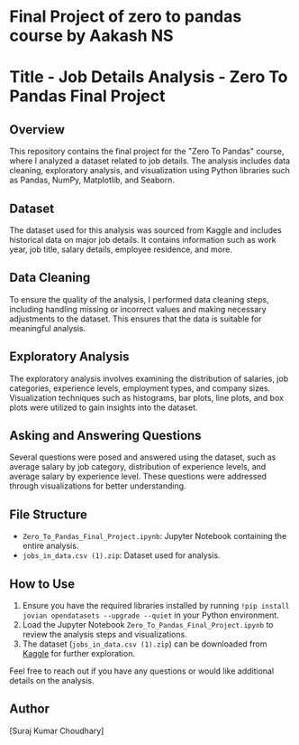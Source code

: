 # Final Project of zero to pandas course by Aakash NS



# Title - Job Details Analysis - Zero To Pandas Final Project

## Overview

This repository contains the final project for the "Zero To Pandas" course, where I analyzed a dataset related to job details. The analysis includes data cleaning, exploratory analysis, and visualization using Python libraries such as Pandas, NumPy, Matplotlib, and Seaborn.

## Dataset

The dataset used for this analysis was sourced from Kaggle and includes historical data on major job details. It contains information such as work year, job title, salary details, employee residence, and more.

## Data Cleaning

To ensure the quality of the analysis, I performed data cleaning steps, including handling missing or incorrect values and making necessary adjustments to the dataset. This ensures that the data is suitable for meaningful analysis.

## Exploratory Analysis

The exploratory analysis involves examining the distribution of salaries, job categories, experience levels, employment types, and company sizes. Visualization techniques such as histograms, bar plots, line plots, and box plots were utilized to gain insights into the dataset.

## Asking and Answering Questions

Several questions were posed and answered using the dataset, such as average salary by job category, distribution of experience levels, and average salary by experience level. These questions were addressed through visualizations for better understanding.

## File Structure

- `Zero_To_Pandas_Final_Project.ipynb`: Jupyter Notebook containing the entire analysis.
- `jobs_in_data.csv (1).zip`: Dataset used for analysis.

## How to Use

1. Ensure you have the required libraries installed by running `!pip install jovian opendatasets --upgrade --quiet` in your Python environment.
2. Load the Jupyter Notebook `Zero_To_Pandas_Final_Project.ipynb` to review the analysis steps and visualizations.
3. The dataset (`jobs_in_data.csv (1).zip`) can be downloaded from [Kaggle](https://www.kaggle.com) for further exploration.

Feel free to reach out if you have any questions or would like additional details on the analysis.

## Author

[Suraj Kumar Choudhary]


